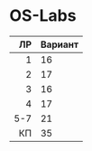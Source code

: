 # OS-Labs
| ЛР  | Вариант |
|----:|---------|
|  1  |   16    |
|  2  |   17    |
|  3  |   16    |
|  4  |   17    |
| 5-7 |   21    |
| КП  |   35    |

